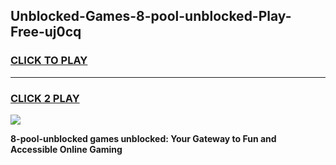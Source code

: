 
## Unblocked-Games-8-pool-unblocked-Play-Free-uj0cq
<h3>
<a href="https://premium76.site?title=8-pool-unblocked&ref=18A1">CLICK TO PLAY</a></h3>
<hr>

<h3>
<a href="https://premium76.site?title=8-pool-unblocked&ref=18A1">CLICK 2 PLAY</a>
  
</h3>

<a href="https://premium76.site?title=8-pool-unblocked&ref=18A1"><img src="https://clearcache.store/games.png"></a>


**8-pool-unblocked games unblocked: Your Gateway to Fun and Accessible Online Gaming**
